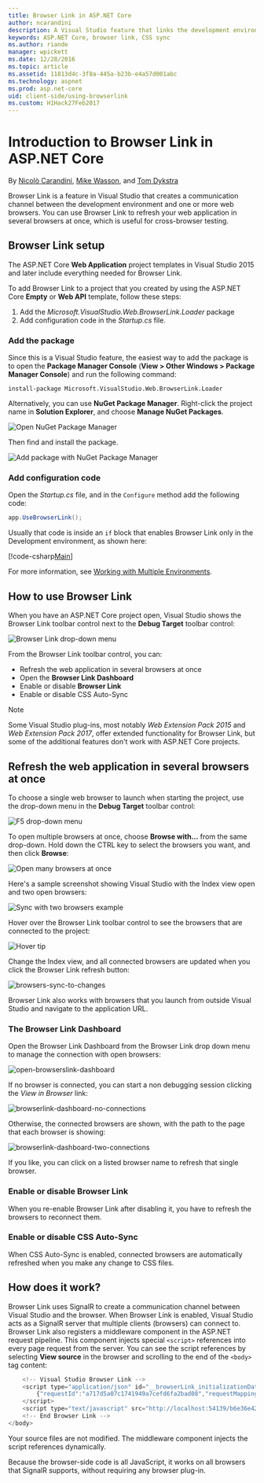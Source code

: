 ```yaml
---
title: Browser Link in ASP.NET Core
author: ncarandini
description: A Visual Studio feature that links the development environment with one or more web browsers
keywords: ASP.NET Core, browser link, CSS sync
ms.author: riande
manager: wpickett
ms.date: 12/28/2016
ms.topic: article
ms.assetid: 11813d4c-3f8a-445a-b23b-e4a57d001abc
ms.technology: aspnet
ms.prod: asp.net-core
uid: client-side/using-browserlink
ms.custom: H1Hack27Feb2017
---
```

# Introduction to Browser Link in ASP.NET Core 

By [Nicolò Carandini](https://github.com/ncarandini), [Mike Wasson](https://github.com/MikeWasson), and [Tom Dykstra](https://github.com/tdykstra)

Browser Link is a feature in Visual Studio that creates a communication channel between the development environment and one or more web browsers. You can use Browser Link to refresh your web application in several browsers at once, which is useful for cross-browser testing.

## Browser Link setup

The ASP.NET Core **Web Application** project templates in Visual Studio 2015 and later include everything needed for Browser Link.

To add Browser Link to a project that you created by using the ASP.NET Core **Empty** or **Web API** template, follow these steps:

1. Add the *Microsoft.VisualStudio.Web.BrowserLink.Loader* package 
2. Add configuration code in the *Startup.cs* file.

### Add the package

Since this is a Visual Studio feature, the easiest way to add the package is to open the **Package Manager Console** (**View > Other Windows > Package Manager Console**) and run the following command:

```console
install-package Microsoft.VisualStudio.Web.BrowserLink.Loader
```

Alternatively, you can use **NuGet Package Manager**.  Right-click the project name in **Solution Explorer**, and choose **Manage NuGet Packages**. 

![Open NuGet Package Manager](using-browserlink/_static/open-nuget-package-manager.png)

Then find and install the package.

![Add package with NuGet Package Manager](using-browserlink/_static/add-package-with-nuget-package-manager.png)

### Add configuration code

Open the *Startup.cs* file, and in the `Configure` method add the following code:

```csharp
app.UseBrowserLink();
```

Usually that code is inside an `if` block that enables Browser Link only in the Development environment, as shown here:

[!code-csharp[Main](./using-browserlink/sample/BrowserLinkSample/src/BrowserLinkSample/Startup.cs?highlight=1,4&range=40-44)]

For more information, see [Working with Multiple Environments](../fundamentals/environments.md).

## How to use Browser Link

When you have an ASP.NET Core project open, Visual Studio shows the Browser Link toolbar control next to the **Debug Target** toolbar control:

![Browser Link drop-down menu](using-browserlink/_static/browserLink-dropdown-menu.png)

From the Browser Link toolbar control, you can:

- Refresh the web application in several browsers at once
- Open the **Browser Link Dashboard**
- Enable or disable **Browser Link**
- Enable or disable CSS Auto-Sync

> [!NOTE]
> Some Visual Studio plug-ins, most notably *Web Extension Pack 2015* and *Web Extension Pack 2017*, offer extended functionality for Browser Link, but some of the additional features don't work with ASP.NET Core projects.

## Refresh the web application in several browsers at once

To choose a single web browser to launch when starting the project, use the drop-down menu in the **Debug Target** toolbar control:

![F5 drop-down menu](using-browserlink/_static/debug-target-dropdown-menu.png)

To open multiple browsers at once, choose **Browse with...** from the same drop-down.  Hold down the CTRL key to select the browsers you want, and then click **Browse**:

![Open many browsers at once](using-browserlink/_static/open-many-browsers-at-once.png)

Here's a sample screenshot showing Visual Studio with the Index view open and two open browsers:

![Sync with two browsers example](using-browserlink/_static/sync-with-two-browsers-example.png)

Hover over the Browser Link toolbar control to see the browsers that are connected to the project:

![Hover tip](using-browserlink/_static/hoover-tip.png)

Change the Index view, and all connected browsers are updated when you click the Browser Link refresh button:

![browsers-sync-to-changes](using-browserlink/_static/browsers-sync-to-changes.png)

Browser Link also works with browsers that you launch from outside Visual Studio and navigate to the application URL.

### The Browser Link Dashboard

Open the Browser Link Dashboard from the Browser Link drop down menu to manage the connection with open browsers:

![open-browserslink-dashboard](using-browserlink/_static/open-browserlink-dashboard.png)

If no browser is connected, you can start a non debugging session clicking the _View in Browser_ link:

![browserlink-dashboard-no-connections](using-browserlink/_static/browserlink-dashboard-no-connections.png)

Otherwise, the connected browsers are shown, with the path to the page that each browser is showing:

![browserlink-dashboard-two-connections](using-browserlink/_static/browserlink-dashboard-two-connections.png)

If you like, you can click on a listed browser name to refresh that single browser.

### Enable or disable Browser Link

When you re-enable Browser Link after disabling it, you have to refresh the browsers to reconnect them.

### Enable or disable CSS Auto-Sync

When CSS Auto-Sync is enabled, connected browsers are automatically refreshed when you make any change to CSS files.

## How does it work?

Browser Link uses SignalR to create a communication channel between Visual Studio and the browser. When Browser Link is enabled, Visual Studio acts as a SignalR server that multiple clients (browsers) can connect to. Browser Link also registers a middleware component in the ASP.NET request pipeline. This component injects special `<script>` references into every page request from the server. You can see the script references by selecting **View source** in the browser and scrolling to the end of the `<body>` tag content:

```javascript
    <!-- Visual Studio Browser Link -->
    <script type="application/json" id="__browserLink_initializationData">
        {"requestId":"a717d5a07c1741949a7cefd6fa2bad08","requestMappingFromServer":false}
    </script>
    <script type="text/javascript" src="http://localhost:54139/b6e36e429d034f578ebccd6a79bf19bf/browserLink" async="async"></script>
    <!-- End Browser Link -->
</body>
```

Your source files are not modified. The middleware component injects the script references dynamically. 

Because the browser-side code is all JavaScript, it works on all browsers that SignalR supports, without requiring any browser plug-in.

